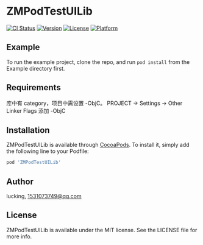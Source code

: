 # ZMPodTestUILib

[![CI Status](https://img.shields.io/travis/lucking/ZMPodTestUILib.svg?style=flat)](https://travis-ci.org/lucking/ZMPodTestUILib)
[![Version](https://img.shields.io/cocoapods/v/ZMPodTestUILib.svg?style=flat)](https://cocoapods.org/pods/ZMPodTestUILib)
[![License](https://img.shields.io/cocoapods/l/ZMPodTestUILib.svg?style=flat)](https://cocoapods.org/pods/ZMPodTestUILib)
[![Platform](https://img.shields.io/cocoapods/p/ZMPodTestUILib.svg?style=flat)](https://cocoapods.org/pods/ZMPodTestUILib)

## Example

To run the example project, clone the repo, and run `pod install` from the Example directory first.

## Requirements

库中有 category，项目中需设置 -ObjC。
PROJECT -> Settings -> Other Linker Flags 添加 -ObjC

## Installation

ZMPodTestUILib is available through [CocoaPods](https://cocoapods.org). To install
it, simply add the following line to your Podfile:

```ruby
pod 'ZMPodTestUILib'
```

## Author

lucking, 1531073749@qq.com

## License

ZMPodTestUILib is available under the MIT license. See the LICENSE file for more info.

